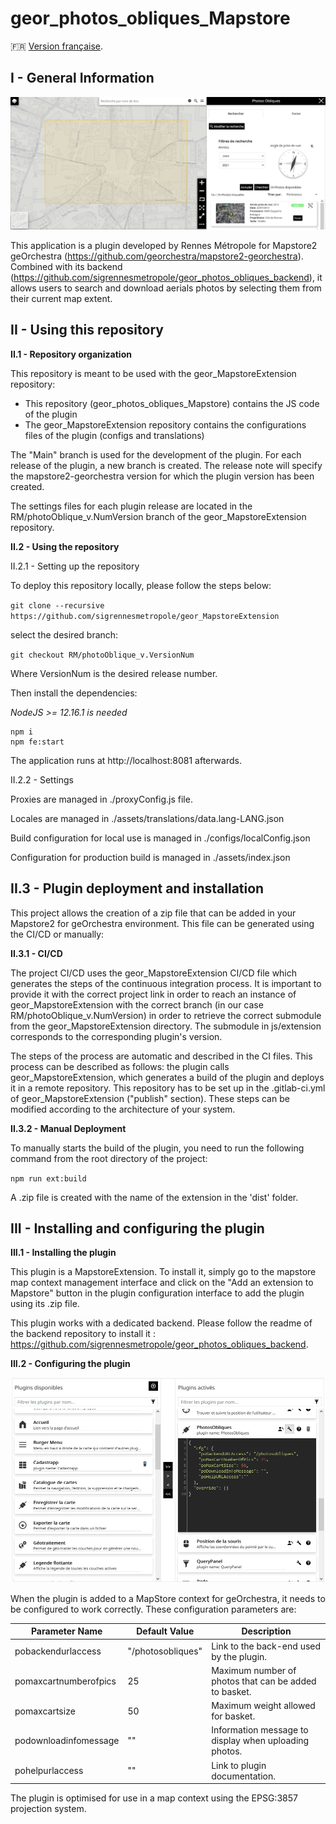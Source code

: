 # geor_photos_obliques_Mapstore 

:fr: [Version française](docs/README_FR.MD).

## I - General Information

![Introduction image of Photos Obliques](docs/images/readme_plgn_pict.png "Welcome inside Photos Obliques Plugin for MapStore")

This application is a plugin developed by Rennes Métropole for Mapstore2 geOrchestra (https://github.com/georchestra/mapstore2-georchestra). Combined with its backend (https://github.com/sigrennesmetropole/geor_photos_obliques_backend), it allows users to search and download aerials photos by selecting them from their current map extent.

## II - Using this repository

**II.1 - Repository organization**

This repository is meant to be used with the geor_MapstoreExtension repository:

-	This repository (geor_photos_obliques_Mapstore) contains the JS code of the plugin
-	The geor_MapstoreExtension repository contains the configurations files of the plugin (configs and translations)

The "Main" branch is used for the development of the plugin. For each release of the plugin, a new branch is created. The release note will specify the mapstore2-georchestra version for which the plugin version has been created.

The settings files for each plugin release are located in the RM/photoOblique_v.NumVersion branch of the geor_MapstoreExtension repository.



**II.2 - Using the repository**

II.2.1 - Setting up the repository

To deploy this repository locally, please follow the steps below:

`git clone --recursive https://github.com/sigrennesmetropole/geor_MapstoreExtension`

select the desired branch:

`git checkout RM/photoOblique_v.VersionNum`

Where VersionNum is the desired release number. 

Then install the dependencies:

_NodeJS >= 12.16.1 is needed_

```
npm i
npm fe:start
```
The application runs at http://localhost:8081 afterwards.

II.2.2 - Settings

Proxies are managed in ./proxyConfig.js file.

Locales are managed in ./assets/translations/data.lang-LANG.json

Build configuration for local use is managed in ./configs/localConfig.json

Configuration for production build is managed in ./assets/index.json


## II.3 - Plugin deployment and installation

This project allows the creation of a zip file that can be added in your Mapstore2 for geOrchestra environment. This file can be generated using the CI/CD or manually:

**II.3.1 - CI/CD**

The project CI/CD uses the geor_MapstoreExtension CI/CD file which generates the steps of the continuous integration process. It is important to provide it with the correct project link in order to reach an instance of geor_MapstoreExtension with the correct branch (in our case RM/photoOblique_v.NumVersion) in order to retrieve the correct submodule from the geor_MapstoreExtension directory. The submodule in js/extension corresponds to the corresponding plugin's version.

The steps of the process are automatic and described in the CI files. This process can be described as follows: the plugin calls geor_MapstoreExtension, which generates a build of the plugin and deploys it in a remote repository. This repository has to be set up in the .gitlab-ci.yml of geor_MapstoreExtension ("publish" section). These steps can be modified according to the architecture of your system.

**II.3.2 - Manual Deployment**

To manually starts the build of the plugin, you need to run the following command from the root directory of the project:

`npm run ext:build`

A .zip file is created with the name of the extension in the 'dist' folder.

## III - Installing and configuring the plugin

**III.1 - Installing the plugin**

This plugin is a MapstoreExtension. To install it, simply go to the mapstore map context management interface and click on the "Add an extension to Mapstore" button in the plugin configuration interface to add the plugin using its .zip file.

This plugin works with a dedicated backend. Please follow the readme of the backend repository to install it : https://github.com/sigrennesmetropole/geor_photos_obliques_backend.

**III.2 - Configuring the plugin**

![Plugin Configuration Interface](docs/images/readme_cfg_plgn.PNG "Plugin Configuration Interface")

When the plugin is added to a MapStore context for geOrchestra, it needs to be configured to work correctly. These configuration parameters are:

| Parameter Name | Default Value | Description |
| ---      | ---      | ---      |
| pobackendurlaccess | "/photosobliques" | Link to the back-end used by the plugin.  |
| pomaxcartnumberofpics | 25 | Maximum number of photos that can be added to basket. |
| pomaxcartsize | 50 | Maximum weight allowed for basket. |
| podownloadinfomessage | "" | Information message to display when uploading photos. |
| pohelpurlaccess | "" | Link to plugin documentation. |

The plugin is optimised for use in a map context using the EPSG:3857 projection system.

